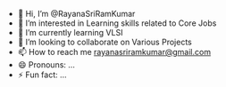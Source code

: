 - 👋 Hi, I’m @RayanaSriRamKumar
- 👀 I’m interested in Learning skills related to Core Jobs
- 🌱 I’m currently learning VLSI
- 💞️ I’m looking to collaborate on Various Projects
- 📫 How to reach me rayanasriramkumar@gmail.com
- 😄 Pronouns: ...
- ⚡ Fun fact: ...

<!---
RayanaSriRamKumar/RayanaSriRamKumar is a ✨ special ✨ repository because its `README.md` (this file) appears on your GitHub profile.
You can click the Preview link to take a look at your changes.
--->
